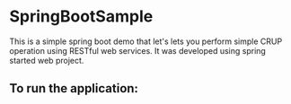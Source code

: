 # SpringBootSample

This is a simple spring boot demo that let's lets you perform simple CRUP operation using RESTful web services. It was developed using spring started web project.

## To run the application:
